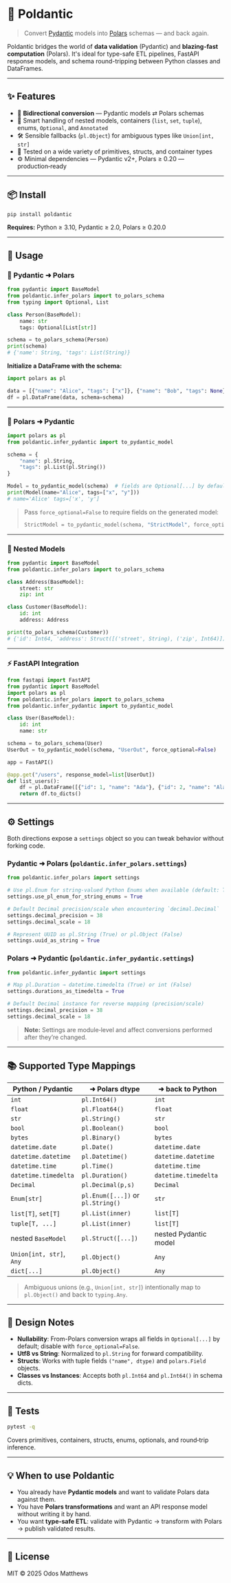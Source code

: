 # 🧩 Poldantic

> Convert [Pydantic](https://docs.pydantic.dev/) models into [Polars](https://pola.rs) schemas — and back again.

Poldantic bridges the world of **data validation** (Pydantic) and **blazing-fast computation** (Polars). It's ideal for type-safe ETL pipelines, FastAPI response models, and schema round-tripping between Python classes and DataFrames.

---

## ✨ Features

- 🔁 **Bidirectional conversion** — Pydantic models ⇄ Polars schemas
- 🧠 Smart handling of nested models, containers (`list`, `set`, `tuple`), enums, `Optional`, and `Annotated`
- 🛠 Sensible fallbacks (`pl.Object`) for ambiguous types like `Union[int, str]`
- 🧪 Tested on a wide variety of primitives, structs, and container types
- ⚙️ Minimal dependencies — Pydantic v2+, Polars ≥ 0.20 — production‑ready

---

## 📦 Install

```bash
pip install poldantic
```

**Requires:** Python ≥ 3.10, Pydantic ≥ 2.0, Polars ≥ 0.20.0

---

## 🚀 Usage

### 🔄 Pydantic ➜ Polars

```python
from pydantic import BaseModel
from poldantic.infer_polars import to_polars_schema
from typing import Optional, List

class Person(BaseModel):
    name: str
    tags: Optional[List[str]]

schema = to_polars_schema(Person)
print(schema)
# {'name': String, 'tags': List(String)}
```

**Initialize a DataFrame with the schema:**

```python
import polars as pl

data = [{"name": "Alice", "tags": ["x"]}, {"name": "Bob", "tags": None}]
df = pl.DataFrame(data, schema=schema)
```

---

### 🔄 Polars ➜ Pydantic

```python
import polars as pl
from poldantic.infer_pydantic import to_pydantic_model

schema = {
    "name": pl.String,
    "tags": pl.List(pl.String())
}

Model = to_pydantic_model(schema)  # fields are Optional[...] by default
print(Model(name="Alice", tags=["x", "y"]))
# name='Alice' tags=['x', 'y']
```

> Pass `force_optional=False` to require fields on the generated model:
>
> ```python
> StrictModel = to_pydantic_model(schema, "StrictModel", force_optional=False)
> ```

---

### 🧬 Nested Models

```python
from pydantic import BaseModel
from poldantic.infer_polars import to_polars_schema

class Address(BaseModel):
    street: str
    zip: int

class Customer(BaseModel):
    id: int
    address: Address

print(to_polars_schema(Customer))
# {'id': Int64, 'address': Struct([('street', String), ('zip', Int64)])}
```

---

### ⚡ FastAPI Integration

```python
from fastapi import FastAPI
from pydantic import BaseModel
import polars as pl
from poldantic.infer_polars import to_polars_schema
from poldantic.infer_pydantic import to_pydantic_model

class User(BaseModel):
    id: int
    name: str

schema = to_polars_schema(User)
UserOut = to_pydantic_model(schema, "UserOut", force_optional=False)

app = FastAPI()

@app.get("/users", response_model=list[UserOut])
def list_users():
    df = pl.DataFrame([{"id": 1, "name": "Ada"}, {"id": 2, "name": "Alan"}], schema=schema)
    return df.to_dicts()
```

---

## ⚙️ Settings

Both directions expose a `settings` object so you can tweak behavior without forking code.

### Pydantic ➜ Polars (`poldantic.infer_polars.settings`)

```python
from poldantic.infer_polars import settings

# Use pl.Enum for string-valued Python Enums when available (default: True)
settings.use_pl_enum_for_string_enums = True

# Default Decimal precision/scale when encountering `decimal.Decimal`
settings.decimal_precision = 38
settings.decimal_scale = 18

# Represent UUID as pl.String (True) or pl.Object (False)
settings.uuid_as_string = True
```

### Polars ➜ Pydantic (`poldantic.infer_pydantic.settings`)

```python
from poldantic.infer_pydantic import settings

# Map pl.Duration → datetime.timedelta (True) or int (False)
settings.durations_as_timedelta = True

# Default Decimal instance for reverse mapping (precision/scale)
settings.decimal_precision = 38
settings.decimal_scale = 18
```

> **Note:** Settings are module‑level and affect conversions performed after they’re changed.

---

## 📚 Supported Type Mappings

| Python / Pydantic        | ➜ Polars dtype       | ➜ back to Python        |
|--------------------------|----------------------|-------------------------|
| `int`                    | `pl.Int64()`         | `int`                   |
| `float`                  | `pl.Float64()`       | `float`                 |
| `str`                    | `pl.String()`        | `str`                   |
| `bool`                   | `pl.Boolean()`       | `bool`                  |
| `bytes`                  | `pl.Binary()`        | `bytes`                 |
| `datetime.date`          | `pl.Date()`          | `datetime.date`         |
| `datetime.datetime`      | `pl.Datetime()`      | `datetime.datetime`     |
| `datetime.time`          | `pl.Time()`          | `datetime.time`         |
| `datetime.timedelta`     | `pl.Duration()`      | `datetime.timedelta`    |
| `Decimal`                | `pl.Decimal(p,s)`    | `Decimal`               |
| `Enum[str]`              | `pl.Enum([...])` or `pl.String()` | `str`     |
| `list[T]`, `set[T]`      | `pl.List(inner)`     | `list[T]`               |
| `tuple[T, ...]`          | `pl.List(inner)`     | `list[T]`               |
| nested `BaseModel`       | `pl.Struct([...])`   | nested Pydantic model   |
| `Union[int, str]`, `Any` | `pl.Object()`        | `Any`                   |
| `dict[...]`              | `pl.Object()`        | `Any`                   |

> Ambiguous unions (e.g., `Union[int, str]`) intentionally map to `pl.Object()` and back to `typing.Any`.

---

## 🧭 Design Notes

- **Nullability**: From-Polars conversion wraps all fields in `Optional[...]` by default; disable with `force_optional=False`.
- **Utf8 vs String**: Normalized to `pl.String` for forward compatibility.
- **Structs**: Works with tuple fields `("name", dtype)` and `polars.Field` objects.
- **Classes vs Instances**: Accepts both `pl.Int64` and `pl.Int64()` in schema dicts.

---

## 🧪 Tests

```bash
pytest -q
```

Covers primitives, containers, structs, enums, optionals, and round‑trip inference.

---

## 💡 When to use Poldantic

- You already have **Pydantic models** and want to validate Polars data against them.
- You have **Polars transformations** and want an API response model without writing it by hand.
- You want **type-safe ETL**: validate with Pydantic → transform with Polars → publish validated results.

---

## 📄 License

MIT © 2025 Odos Matthews
